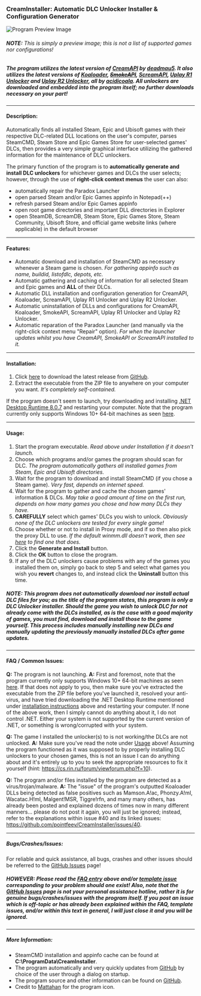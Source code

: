 ### CreamInstaller: Automatic DLC Unlocker Installer & Configuration Generator

![Program Preview Image](https://raw.githubusercontent.com/alex47exe/CreamInstaller/main/preview.png)

###### **NOTE:** This is simply a preview image; this is not a list of supported games nor configurations!

##### The program utilizes the latest version of [CreamAPI](https://cs.rin.ru/forum/viewtopic.php?f=29&t=70576) by [deadmau5](https://cs.rin.ru/forum/viewtopic.php?f=29&t=70576). It also utilizes the latest versions of [Koaloader](https://github.com/acidicoala/Koaloader), ~~[SmokeAPI](https://github.com/acidicoala/SmokeAPI)~~, [ScreamAPI](https://github.com/acidicoala/ScreamAPI), [Uplay R1 Unlocker](https://github.com/acidicoala/UplayR1Unlocker) and [Uplay R2 Unlocker](https://github.com/acidicoala/UplayR2Unlocker), all by [acidicoala](https://github.com/acidicoala). All unlockers are downloaded and embedded into the program itself; no further downloads necessary on your part!
---
#### Description:
Automatically finds all installed Steam, Epic and Ubisoft games with their respective DLC-related DLL locations on the user's computer,
parses SteamCMD, Steam Store and Epic Games Store for user-selected games' DLCs, then provides a very simple graphical interface
utilizing the gathered information for the maintenance of DLC unlockers.

The primary function of the program is to **automatically generate and install DLC unlockers** for whichever
games and DLCs the user selects; however, through the use of **right-click context menus** the user can also:
* automatically repair the Paradox Launcher
* open parsed Steam and/or Epic Games appinfo in Notepad(++)
* refresh parsed Steam and/or Epic Games appinfo
* open root game directories and important DLL directories in Explorer
* open SteamDB, ScreamDB, Steam Store, Epic Games Store, Steam Community, Ubisoft Store, and official game website links (where applicable) in the default browser

---
#### Features:
* Automatic download and installation of SteamCMD as necessary whenever a Steam game is chosen. *For gathering appinfo such as name, buildid, listofdlc, depots, etc.*
* Automatic gathering and caching of information for all selected Steam and Epic games and **ALL** of their DLCs.
* Automatic DLL installation and configuration generation for CreamAPI, Koaloader, ScreamAPI, Uplay R1 Unlocker and Uplay R2 Unlocker.
* Automatic uninstallation of DLLs and configurations for CreamAPI, Koaloader, SmokeAPI, ScreamAPI, Uplay R1 Unlocker and Uplay R2 Unlocker.
* Automatic reparation of the Paradox Launcher (and manually via the right-click context menu "Repair" option). *For when the launcher updates whilst you have CreamAPI, SmokeAPI or ScreamAPI installed to it.*

---
#### Installation:
1. Click [here](https://github.com/pointfeev/CreamInstaller/releases/latest/download/CreamInstaller.zip) to download the latest release from [GitHub](https://github.com/pointfeev/CreamInstaller).
2. Extract the executable from the ZIP file to anywhere on your computer you want. *It's completely self-contained.*

If the program doesn't seem to launch, try downloading and installing [.NET Desktop Runtime 8.0.7](https://download.visualstudio.microsoft.com/download/pr/bb581716-4cca-466e-9857-512e2371734b/5fe261422a7305171866fd7812d0976f/windowsdesktop-runtime-8.0.7-win-x64.exe) and restarting your computer. Note that the program currently only supports Windows 10+ 64-bit machines as seen [here](https://github.com/dotnet/core/blob/main/release-notes/8.0/supported-os.md).

---
#### Usage:
1. Start the program executable. *Read above under Installation if it doesn't launch.*
2. Choose which programs and/or games the program should scan for DLC. *The program automatically gathers all installed games from Steam, Epic and Ubisoft directories.*
3. Wait for the program to download and install SteamCMD (if you chose a Steam game). *Very fast, depends on internet speed.*
4. Wait for the program to gather and cache the chosen games' information & DLCs. *May take a good amount of time on the first run, depends on how many games you chose and how many DLCs they have.*
5. **CAREFULLY** select which games' DLCs you wish to unlock. *Obviously none of the DLC unlockers are tested for every single game!*
6. Choose whether or not to install in Proxy mode, and if so then also pick the proxy DLL to use. *If the default winmm.dll doesn't work, then see [here](https://cs.rin.ru/forum/viewtopic.php?p=2552172#p2552172) to find one that does.*
7. Click the **Generate and Install** button.
8. Click the **OK** button to close the program.
9. If any of the DLC unlockers cause problems with any of the games you installed them on, simply go back to step 5 and select what games you wish you **revert** changes to, and instead click the **Uninstall** button this time.

##### **NOTE:** This program does not automatically download nor install actual DLC files for you; as the title of the program states, this program is only a *DLC Unlocker* installer. Should the game you wish to unlock DLC for not already come with the DLCs installed, as is the case with a good majority of games, you must find, download and install those to the game yourself. This process includes manually installing new DLCs and manually updating the previously manually installed DLCs after game updates.

---
#### FAQ / Common Issues:

**Q:** The program is not launching.
**A:** First and foremost, note that the program currently only supports Windows 10+ 64-bit machines as seen [here](https://github.com/dotnet/core/blob/main/release-notes/8.0/supported-os.md). If that does not apply to you, then make sure you've extracted the executable from the ZIP file before you've launched it, resolved your anti-virus, and have tried downloading the .NET Desktop Runtime mentioned under [installation instructions](https://github.com/pointfeev/CreamInstaller#installation) above and restarting your computer. If none of the above work, then I simply cannot do anything about it, I do not control .NET. Either your system is not supported by the current version of .NET, or something is wrong/corrupted with your system.

**Q:** The game I installed the unlocker(s) to is not working/the DLCs are not unlocked.
**A:** Make sure you've read the note under [Usage](https://github.com/pointfeev/CreamInstaller#usage) above! Assuming the program functioned as it was supposed to by properly installing DLC unlockers to your chosen games, this is not an issue I can do anything about and it's entirely up to you to seek the appropriate resources to fix it yourself (hint: https://cs.rin.ru/forum/viewforum.php?f=10).

**Q:** The program and/or files installed by the program are detected as a virus/trojan/malware.
**A:** The "issue" of the program's outputted Koaloader DLLs being detected as false positives such as Mamson.A!ac, Phonzy.A!ml, Wacatac.H!ml, Malgent!MSR, Tiggre!rfn, and many many others, has already been posted and explained dozens of times now in many different manners... please do not post it again, you will just be ignored; instead, refer to the explanations within issue #40 and its linked issues: https://github.com/pointfeev/CreamInstaller/issues/40.

---
##### Bugs/Crashes/Issues:
For reliable and quick assistance, all bugs, crashes and other issues should be referred to the [GitHub Issues](https://github.com/pointfeev/CreamInstaller/issues) page!

##### **HOWEVER**: Please read the [FAQ entry](https://github.com/pointfeev/CreamInstaller#faq--common-issues) above and/or [template issue](https://github.com/pointfeev/CreamInstaller/issues/new/choose) corresponding to your problem should one exist! Also, note that the [GitHub Issues](https://github.com/pointfeev/CreamInstaller/issues) page is not your personal assistance hotline, rather it is for genuine bugs/crashes/issues with the program itself. If you post an issue which is off-topic or has already been explained within the FAQ, template issues, and/or within this text in general, I will just close it and you will be ignored.

---
##### More Information:
* SteamCMD installation and appinfo cache can be found at **C:\ProgramData\CreamInstaller**.
* The program automatically and very quickly updates from [GitHub](https://github.com/pointfeev/CreamInstaller) by choice of the user through a dialog on startup.
* The program source and other information can be found on [GitHub](https://github.com/pointfeev/CreamInstaller).
* Credit to [Mattahan](https://www.mattahan.com) for the program icon.

